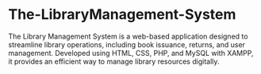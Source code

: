 # The-LibraryManagement-System
The Library Management System is a web-based application designed to streamline library operations, including book issuance, returns, and user management. Developed using HTML, CSS, PHP, and MySQL with XAMPP, it provides an efficient way to manage library resources digitally. 
